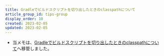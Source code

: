 ```yaml
---
title: Gradleでビルドスクリプトを切り出したときのclasspathについて
article_group_id: tips-group
display_order: 10
created: 2023-02-05
updated: 2023-02-05
---
```

- 当メモは、[Gradleでビルドスクリプトを切り出したときのclasspathについて](https://thinktwice.tech/it/gradle/about_classpath_when_using_cut_out_scripts_in_gradle/)へ移管しました。